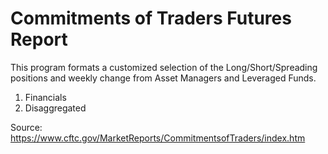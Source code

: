 # Commitments of Traders Futures Report

This program formats a customized selection of the Long/Short/Spreading positions and weekly change from Asset Managers and Leveraged Funds.

1. Financials
2. Disaggregated

Source: https://www.cftc.gov/MarketReports/CommitmentsofTraders/index.htm

